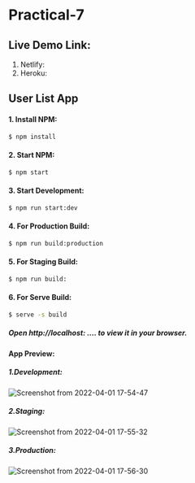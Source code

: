 # Practical-7

## Live Demo Link:
1. Netlify:
2. Heroku:

## User List App
#### 1. Install NPM:

```sh
$ npm install
```

#### 2. Start NPM:

```sh
$ npm start
```

#### 3. Start Development:

```sh
$ npm run start:dev
```

#### 4. For Production Build:

```sh
$ npm run build:production
```

#### 5. For Staging Build:

```sh
$ npm run build:
```
#### 6. For Serve Build:

```sh
$ serve -s build
```


##### Open http://localhost: .... to view it in your browser.

#### App Preview:
##### 1.Development:
![Screenshot from 2022-04-01 17-54-47](https://user-images.githubusercontent.com/97106864/161263186-9b64d784-68fc-4d6a-af15-a3455a009be5.png)
##### 2.Staging:
![Screenshot from 2022-04-01 17-55-32](https://user-images.githubusercontent.com/97106864/161263270-0c4d5d54-d9b8-493c-bd90-fe020d94e85c.png)
##### 3.Production:
![Screenshot from 2022-04-01 17-56-30](https://user-images.githubusercontent.com/97106864/161263289-2a9f3042-7166-42df-828a-01e689efa9dd.png)

